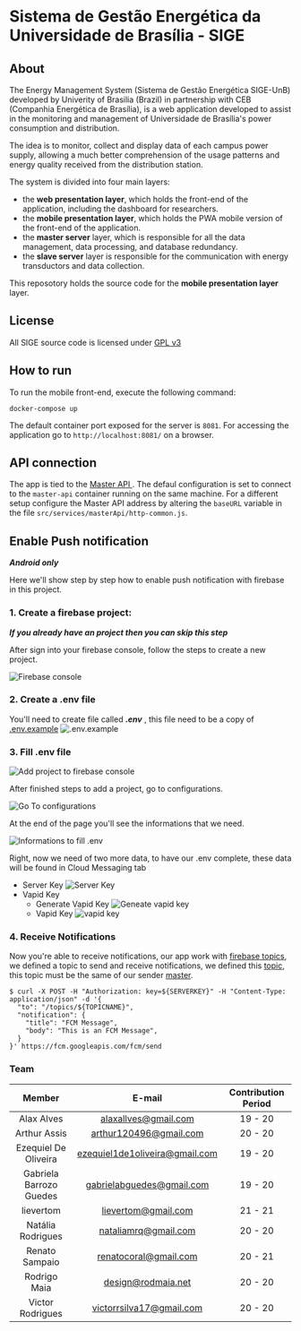 # Sistema de Gestão Energética da Universidade de Brasília - SIGE

## About

The Energy Management System (Sistema de Gestão Energética SIGE-UnB) developed by Univerity of Brasilia (Brazil) in partnership with CEB (Companhia Energética de Brasília), is a web application developed to assist in the monitoring and management of Universidade de Brasília's power consumption and distribution.

The idea is to monitor, collect and display data of each campus power supply, allowing a much better comprehension of the usage patterns and energy quality received from the distribution station.

The system is divided into four main layers:

- the **web presentation layer**, which holds the front-end of the application, including the dashboard for researchers.
- the **mobile presentation layer**, which holds the PWA mobile version of the front-end of the application.
- the **master server** layer, which is responsible for all the data management, data processing, and database redundancy.
- the **slave server** layer is responsible for the communication with energy transductors and data collection.

This reposotory holds the source code for the **mobile presentation layer** layer.

## License

All SIGE source code is licensed under [GPL v3](https://gitlab.com/lappis-unb/projects/SMI/smi-front/-/blob/development/LICENSE)

## How to run
To run the mobile front-end, execute the following command:

```
docker-compose up
```
The default container port exposed for the server is `8081`. For accessing the application go to `http://localhost:8081/` on a browser.

##  API connection
The app is tied to the [Master API ](https://gitlab.com/lappis-unb/projects/SMI/smi-master).
The defaul configuration is set to connect to the `master-api` container running on the same machine.
For a different setup configure the Master API address by altering the `baseURL` variable in the file  `src/services/masterApi/http-common.js`.


## Enable Push notification
***Android only***

Here we'll show step by step how to enable push notification with firebase in this project.

### 1. Create a firebase project:
***If you already have an project then you can skip this step***

After sign into your firebase console, follow the steps to create a new project.

![Firebase console](images/Firebase_console.png)

### 2. Create a .env file

You'll need to create file called ***.env*** , this file need to be a copy of [.env.example](https://gitlab.com/lappis-unb/projects/SMI/smi-mobile/-/blob/development/.env.example) ![.env.example](images/env_example.png)

### 3. Fill .env file

![Add project to firebase console](images/add_project.png)

After finished steps to add a project, go to configurations.

![Go To configurations](images/firebase_configurations.png)

At the end of the page you'll see the informations that we need.

![Informations to fill .env](images/firebase_sdk.png)

Right, now we need of two more data, to have our .env complete, these data will be found in Cloud Messaging tab

* Server Key ![Server Key](images/server_key.png)
* Vapid Key
    * Generate Vapid Key ![Geneate vapid key](images/generate_vapid_key.png)
    * Vapid Key ![vapid key](images/vapid_key.png
    )

### 4. Receive Notifications

Now you're able to receive notifications, our app work with [firebase topics](https://firebase.google.com/docs/cloud-messaging/android/topic-messaging), we defined a topic to send and receive notifications, we defined this [topic](https://gitlab.com/lappis-unb/projects/SMI/smi-mobile/-/blob/development/src/store/module-notification/mutations.js#L2), this topic must be the same of our sender [master](https://gitlab.com/lappis-unb/projects/SMI/smi-master/-/blob/development/events/models.py#L15).

```
$ curl -X POST -H "Authorization: key=${SERVERKEY}" -H "Content-Type: application/json" -d '{
  "to": "/topics/${TOPICNAME}",
  "notification": {
    "title": "FCM Message",
    "body": "This is an FCM Message",
  }
}' https://fcm.googleapis.com/fcm/send

```


### Team

|        Member       |            E-mail            |     Contribution Period      |
|:-------------------:|:----------------------------:|:----------------------------:|
|	Alax Alves	|	alaxallves@gmail.com	|	19	-	20	|
|	Arthur Assis	|	arthur120496@gmail.com	|	20	-	20	|
|	Ezequiel De Oliveira	|	ezequiel1de1oliveira@gmail.com	|	19	-	20	|
|	Gabriela Barrozo Guedes	|	gabrielabguedes@gmail.com	|	19	-	20	|
|	lievertom	|	lievertom@gmail.com	|	21	-	21	|
|	Natália Rodrigues	|	nataliamrq@gmail.com	|	20	-	20	|
|	Renato Sampaio	|	renatocoral@gmail.com	|	20	-	21	|
|	Rodrigo Maia	|	design@rodmaia.net	|	20	-	20	|
|	Victor Rodrigues | victorrsilva17@gmail.com	|	20	-	20	|
